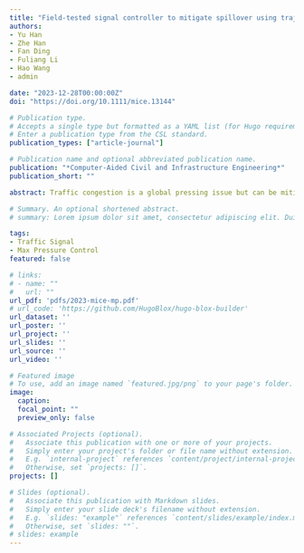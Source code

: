 ```yaml
---
title: "Field‐tested signal controller to mitigate spillover using trajectory data"
authors:
- Yu Han
- Zhe Han
- Fan Ding
- Fuliang Li
- Hao Wang
- admin

date: "2023-12-28T00:00:00Z"
doi: "https://doi.org/10.1111/mice.13144"

# Publication type.
# Accepts a single type but formatted as a YAML list (for Hugo requirements).
# Enter a publication type from the CSL standard.
publication_types: ["article-journal"]

# Publication name and optional abbreviated publication name.
publication: "*Computer‐Aided Civil and Infrastructure Engineering*"
publication_short: ""

abstract: Traffic congestion is a global pressing issue but can be mitigated via effective traffic signal control schemes. In this paper, based on a cell transmission model we coordinate the control of traffic signals at multiple intersections to maximize vehicle throughput on corridors or road networks, under stochastic traffic demand and vehicle turning. We formulate a two-stage stochastic mixed-integer linear program using finite samples of the uncertain parameter, and combine Benders decomposition with the alternating direction method of multipliers to develop spatially-temporally distributed algorithms for optimizing the problem. We test instances of traffic signal control on corridors and grid networks, generated based on synthetic and real-world traffic data. Our results show that (i) considering traffic uncertainty can significantly improve the signal control quality and (ii) decentralized decomposition approaches can quickly find high-quality signal plans for multiple intersections in complex road networks, and fully utilize the computation and communication technologies in smart-transportation infrastructures.

# Summary. An optional shortened abstract.
# summary: Lorem ipsum dolor sit amet, consectetur adipiscing elit. Duis posuere tellus ac convallis placerat. Proin tincidunt magna sed ex sollicitudin condimentum.

tags:
- Traffic Signal
- Max Pressure Control
featured: false

# links:
# - name: ""
#   url: ""
url_pdf: 'pdfs/2023-mice-mp.pdf'
# url_code: 'https://github.com/HugoBlox/hugo-blox-builder'
url_dataset: ''
url_poster: ''
url_project: ''
url_slides: ''
url_source: ''
url_video: ''

# Featured image
# To use, add an image named `featured.jpg/png` to your page's folder. 
image:
  caption: 
  focal_point: ""
  preview_only: false

# Associated Projects (optional).
#   Associate this publication with one or more of your projects.
#   Simply enter your project's folder or file name without extension.
#   E.g. `internal-project` references `content/project/internal-project/index.md`.
#   Otherwise, set `projects: []`.
projects: []

# Slides (optional).
#   Associate this publication with Markdown slides.
#   Simply enter your slide deck's filename without extension.
#   E.g. `slides: "example"` references `content/slides/example/index.md`.
#   Otherwise, set `slides: ""`.
# slides: example
---
```


<!-- {{% callout note %}}
Click the *Cite* button above to demo the feature to enable visitors to import publication metadata into their reference management software.
{{% /callout %}} -->

<!-- {{% callout note %}}
Create your slides in Markdown - click the *Slides* button to check out the example.
{{% /callout %}} -->

<!-- Add the publication's **full text** or **supplementary notes** here. You can use rich formatting such as including [code, math, and images](https://docs.hugoblox.com/content/writing-markdown-latex/). -->
